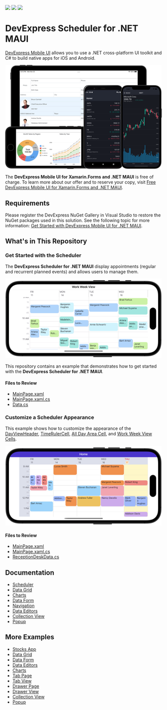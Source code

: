 <!-- default badges list -->
![](https://img.shields.io/endpoint?url=https://codecentral.devexpress.com/api/v1/VersionRange/453116085/22.2.2%2B)
[![](https://img.shields.io/badge/Open_in_DevExpress_Support_Center-FF7200?style=flat-square&logo=DevExpress&logoColor=white)](https://supportcenter.devexpress.com/ticket/details/T1063610)
[![](https://img.shields.io/badge/📖_How_to_use_DevExpress_Examples-e9f6fc?style=flat-square)](https://docs.devexpress.com/GeneralInformation/403183)
<!-- default badges end -->
# DevExpress Scheduler for .NET MAUI

[DevExpress Mobile UI](https://www.devexpress.com/maui/) allows you to use a .NET cross-platform UI toolkit and C# to build native apps for iOS and Android.

![DevExpress Mobile UI for .NET MAUI](./Images/maui.png)

The **DevExpress Mobile UI for Xamarin.Forms and .NET MAUI** is free of charge. To learn more about our offer and to reserve your copy, visit [Free DevExpress Mobile UI for Xamarin.Forms and .NET MAUI](https://www.devexpress.com/xamarin-free).

## Requirements

Please register the DevExpress NuGet Gallery in Visual Studio to restore the NuGet packages used in this solution. See the following topic for more information: [Get Started with DevExpress Mobile UI for .NET MAUI](https://docs.devexpress.com/MAUI/403249/get-started).

## What's in This Repository

### Get Started with the Scheduler

The **DevExpress Scheduler for .NET MAUI** display appointments (regular and recurrent planned events) and allows users to manage them.

<img src="./Images/scheduler-get-started.png" alt="Week View">

This repository contains an example that demonstrates how to get started with the **DevExpress Scheduler for .NET MAUI**.

#### Files to Review

* [MainPage.xaml](./CS/SchedulerExample/MainPage.xaml)
* [MainPage.xaml.cs](./CS/SchedulerExample/MainPage.xaml.cs)
* [Data.cs](./CS/SchedulerExample/Data.cs)

### Customize a Scheduler Appearance

This example shows how to customize the appearance of the [DayViewHeader](https://docs.devexpress.com/MAUI/403736/scheduler-and-calendar/scheduler/visual-elements#day-view-header-item), [TimeRulerCell](https://docs.devexpress.com/MAUI/403736/scheduler-and-calendar/scheduler/visual-elements#time-ruler-cell), [All Day Area Cell](https://docs.devexpress.com/MAUI/403736/scheduler-and-calendar/scheduler/visual-elements#all-day-area-cell), and [Work Week View Cells](https://docs.devexpress.com/MAUI/403736/scheduler-and-calendar/scheduler/visual-elements#day-view-cell).


<img src="./Images/week-view-example.png" alt="Week View">

#### Files to Review

* [MainPage.xaml](./CS/SchedulerCustomAppearance/MainPage.xaml)
* [MainPage.xaml.cs](./CS/SchedulerCustomAppearance/MainPage.xaml.cs)
* [ReceptionDeskData.cs](./CS/SchedulerCustomAppearance/ReceptionDeskData.cs)


## Documentation

- [Scheduler](https://docs.devexpress.com/MAUI/403734/scheduler/index)
- [Data Grid](https://docs.devexpress.com/MAUI/403255/data-grid/data-grid)
- [Charts](https://docs.devexpress.com/MAUI/403300/charts/charts)
- [Data Form](https://docs.devexpress.com/MAUI/403640/data-form)
- [Navigation](https://docs.devexpress.com/MAUI/403297/navigation/index)
- [Data Editors](https://docs.devexpress.com/MAUI/403427/editors/index)
- [Collection View](https://docs.devexpress.com/MAUI/403324/collection-view/index)
- [Popup](http://docs.devexpress.devx/MAUI/403733/popup/index)

## More Examples

* [Stocks App](https://github.com/DevExpress-Examples/maui-stocks-mini)
* [Data Grid](https://github.com/DevExpress-Examples/maui-data-grid-get-started)
* [Data Form](https://github.com/DevExpress-Examples/maui-data-form-get-started)
* [Data Editors](https://github.com/DevExpress-Examples/maui-editors-get-started)
* [Charts](https://github.com/DevExpress-Examples/maui-charts)
* [Tab Page](https://github.com/DevExpress-Examples/maui-tab-page-get-started)
* [Tab View](https://github.com/DevExpress-Examples/maui-tab-view-get-started)
* [Drawer Page](https://github.com/DevExpress-Examples/maui-drawer-page-get-started)
* [Drawer View](https://github.com/DevExpress-Examples/maui-drawer-view-get-started)
* [Collection View](https://github.com/DevExpress-Examples/maui-collection-view-get-started)
* [Popup](https://github.com/DevExpress-Examples/maui-popup-get-started)

